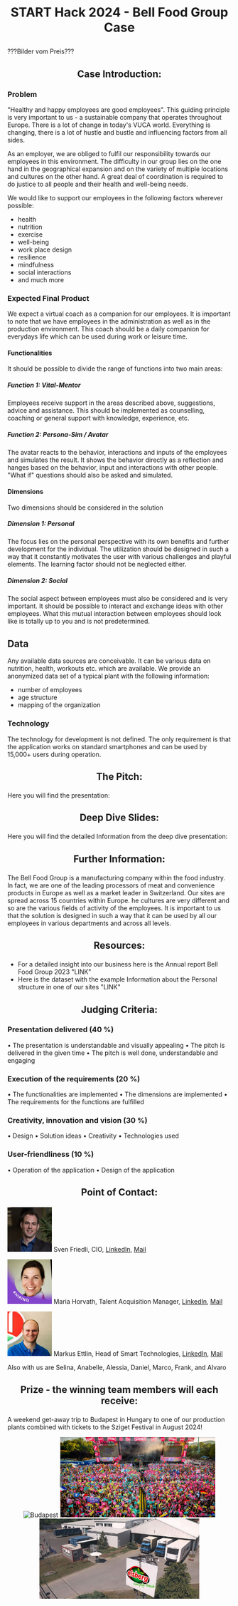 # <p align="center"> START Hack 2024 - Bell Food Group Case </p>

???Bilder vom Preis???

## <p align="center"> Case Introduction: </p>

### Problem
"Healthy and happy employees are good employees". This guiding principle is very important to us - a sustainable company that operates throughout Europe.
There is a lot of change in today's VUCA world. Everything is changing, there is a lot of hustle and bustle and influencing factors from all sides.

As an employer, we are obliged to fulfil our responsibility towards our employees in this environment. The difficulty in our group lies on the one hand in the geographical expansion and on the variety of multiple locations and cultures on the other hand. A great deal of coordination is required to do justice to all people and their health and well-being needs.

We would like to support our employees in the following factors wherever possible: 
-	health
-	nutrition
-	exercise
-	well-being
-	work place design
-	resilience
-	mindfulness
-	social interactions
-	and much more

### Expected Final Product
We expect a virtual coach as a companion for our employees. It is important to note that we have employees in the administration as well as in the production environment. This coach should be a daily companion for everydays life which can be used during work or leisure time.
####	Functionalities
It should be possible to divide the range of functions into two main areas:
#####	Function 1: Vital-Mentor 
Employees receive support in the areas described above, suggestions, advice and assistance. This should be implemented as counselling, coaching or general support with knowledge, experience, etc.
#####	Function 2: Persona-Sim / Avatar
The avatar reacts to the behavior, interactions and inputs of the employees and simulates the result. It shows the behavior directly as a reflection and hanges based on the behavior, input and interactions with other people. "What if" questions should also be asked and simulated.
####	Dimensions
Two dimensions should be considered in the solution
#####	Dimension 1: Personal
The focus lies on the personal perspective with its own benefits and further development for the individual. The utilization should be designed in such a way that it constantly motivates the user with various challenges and playful elements. The learning factor should not be neglected either.
#####	Dimension 2: Social
The social aspect between employees must also be considered and is very important. It should be possible to interact and exchange ideas with other employees. What this mutual interaction between employees should look like is totally up to you and is not predetermined.

## Data
Any available data sources are conceivable. It can be various data on nutrition, health, workouts etc. which are available. We provide an anonymized data set of a typical plant with the following information:
-	number of employees
-	age structure
-	mapping of the organization

### Technology
The technology for development is not defined. The only requirement is that the application works on standard smartphones and can be used by 15,000+ users during operation.

## <p align="center"> The Pitch: </p>

Here you will find the presentation:

## <p align="center"> Deep Dive Slides: </p>

Here you will find the detailed Information from the deep dive presentation:

## <p align="center"> Further Information: </p>
The Bell Food Group is a manufacturing company within the food industry. In fact, we are one of the leading processors of meat and convenience products in Europe as well as a market leader in Switzerland. Our sites are spread across 15 countries within Europe. 
he cultures are very different and so are the various fields of activity of the employees. It is important to us that the solution is designed in such a way that it can be used by all our employees in various departments and across all levels.

##  <p align="center"> Resources: </p>
-	For a detailed insight into our business here is the Annual report Bell Food Group 2023 "LINK"
-	Here is the dataset with the example Information about the Personal structure in one of our sites "LINK"
  
## <p align="center"> Judging Criteria: </p> 

### Presentation delivered (40 %)
•	The presentation is understandable and visually appealing
•	The pitch is delivered in the given time
•	The pitch is well done, understandable and engaging

### Execution of the requirements (20 %)
•	The functionalities are implemented
•	The dimensions are implemented
•	The requirements for the functions are fulfilled

### Creativity, innovation and vision (30 %)
•	Design
•	Solution ideas
•	Creativity
•	Technologies used

### User-friendliness (10 %)
•	Operation of the application
•	Design of the application

## <p align="center"> Point of Contact: </p> 

<img src="Images/Linkedin_Sven.jpg" alt="Sven" height="100"> Sven Friedli, CIO, [LinkedIn](https://www.linkedin.com/in/sven-friedli-454265121/), [Mail](mailto:Sven.Friedli@bellfoodgroup.com)

<img src="Images/Linkedin_Maria.jpg" alt="Maria" height="100"> Maria Horvath, Talent Acquisition Manager, [LinkedIn](https://www.linkedin.com/in/horvathmaria/), [Mail](mailto:Maria.horvath@bellfoodgroup.com)

<img src="Images/Linkedin_Markus.jpg" alt="Markus" height="100"> Markus Ettlin, Head of Smart Technologies, [LinkedIn](https://www.linkedin.com/in/markusettlin/), [Mail](mailto:markus.ettlin@bellfoodgroup.com)

Also with us are Selina, Anabelle, Alessia, Daniel, Marco, Frank, and Alvaro

## <p align="center"> Prize - the winning team members will each receive: </p>
A weekend get-away trip to Budapest in Hungary to one of our production plants combined with tickets to the Sziget Festival in August 2024! 

<p align="center"> <img src="iImages/Budapest.jpg" alt="Budapest" height="180"> <img src="Images/Sziget.png" alt="Sziget Festival" height="180"> <img src="Images/Eisberg Ungarn.jpg" alt="Eisberg" height="180">
